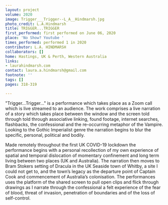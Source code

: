 ```yaml
---
layout: project
volume: 2020
image: Trigger___Trigger--L_A__Hindmarsh.jpg
photo_credit: L.A.Hindmarsh
title: TRIGGER...TRIGGER
first_performed: first performed on June 06, 2020
place: 'No Show? Youtube '
times_performed: performed 1 in 2020
contributor: L.A. HINDMARSH
collaborators: []
home: Hastings, UK & Perth, Western Australia
links:
- laurahindmarsh.com
contact: laura.a.hindmarsh@gmail.com
footnote: ''
tags: []
pages: 318-319

---
```



"Trigger…Trigger…" is a performance which takes place as a Zoom call which is live streamed to an audience. The work comprises a live narration of a story which takes place between the window and the screen told through told through associative linking, found footage, internet searches, flashbacks, the confessional and the re-occurring metaphor of the Vampire. Looking to the Gothic Imperialist genre the narration begins to blur the specific, personal, political and bodily. 

Made remotely throughout the first UK COVID-19 lockdown the performance begins with a personal recollection of my own experience of spatial and temporal dislocation of momentary confinement and long term living between two places (UK and Australia). The narration then moves to Bram Stokers setting of Dracula in the UK Seaside town of Whitby, a site I could not get to, and the town’s legacy as the departure point of Captain Cook and commencement of Australia’s colonisation. The performances uses the platform of the shared screen to pull open clips and flick through drawings as I narrate through the confessional a felt experience of the fear of blood, threat of invasion, penetration of boundaries and of the loss of self-control.

